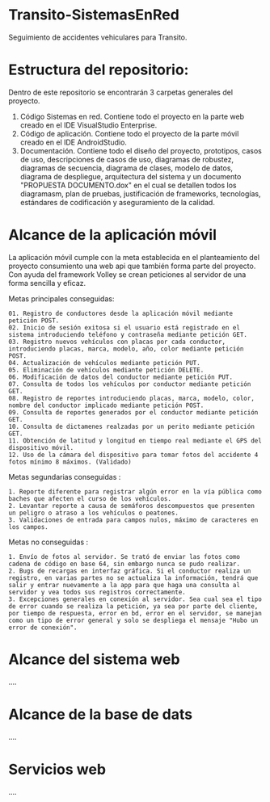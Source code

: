 # Transito-SistemasEnRed
Seguimiento de accidentes vehiculares para Transito.

# Estructura del repositorio:
Dentro de este repositorio se encontrarán 3 carpetas generales del proyecto.

1. Código Sistemas en red.
      Contiene todo el proyecto en la parte web creado en el IDE VisualStudio Enterprise.
2. Código de aplicación.
      Contiene todo el proyecto de la parte móvil creado en el IDE AndroidStudio.
3. Documentación.
       Contiene todo el diseño del proyecto, prototipos, casos de uso, descripciones de casos de uso, diagramas de robustez, diagramas de secuencia, diagrama de clases, modelo de datos, diagrama de despliegue, arquitectura del sistema y un documento "PROPUESTA DOCUMENTO.dox" en el cual se detallen todos los diagramasm, plan de pruebas, justificación de frameworks, tecnologías, estándares de codificación y aseguramiento de la calidad.
       

# Alcance de la aplicación móvil

La aplicación móvil cumple con la meta establecida en el planteamiento del proyecto consumiento una web api que también forma parte del proyecto. Con ayuda del framework Volley se crean peticiones al servidor de una forma sencilla y eficaz.

Metas principales conseguidas:

    01. Registro de conductores desde la aplicación móvil mediante petición POST.
    02. Inicio de sesión exitosa si el usuario está registrado en el sistema introduciendo teléfono y contraseña mediante petición GET.
    03. Registro nuevos vehículos con placas por cada conductor, introduciendo placas, marca, modelo, año, color mediante petición POST.
    04. Actualización de vehículos mediante petición PUT.
    05. Eliminación de vehículos mediante petición DELETE.
    06. Modificación de datos del conductor mediante petición PUT.
    07. Consulta de todos los vehículos por conductor mediante petición GET.
    08. Registro de reportes introduciendo placas, marca, modelo, color, nombre del conductor implicado mediante petición POST.
    09. Consulta de reportes generados por el conductor mediante petición GET.
    10. Consulta de dictamenes realzadas por un perito mediante petición GET.
    11. Obtención de latitud y longitud en tiempo real mediante el GPS del dispositivo móvil.
    12. Uso de la cámara del dispositivo para tomar fotos del accidente 4 fotos mínimo 8 máximos. (Validado)

Metas segundarias conseguidas :

    1. Reporte diferente para registrar algún error en la vía pública como baches que afecten el curso de los vehículos.
    2. Levantar reporte a causa de semáforos descompuestos que presenten un peligro o atraso a los vehículos o peatones.
    3. Validaciones de entrada para campos nulos, máximo de caracteres en los campos.
    
Metas no conseguidas :

    1. Envío de fotos al servidor. Se trató de enviar las fotos como cadena de código en base 64, sin embargo nunca se pudo realizar.
    2. Bugs de recargas en interfaz gráfica. Si el conductor realiza un registro, en varias partes no se actualiza la información, tendrá que salir y entrar nuevamente a la app para que haga una consulta al servidor y vea todos sus registros correctamente.
    3. Excepciones generales en conexión al servidor. Sea cual sea el tipo de error cuando se realiza la petición, ya sea por parte del cliente, por tiempo de respuesta, error en bd, error en el servidor, se manejan como un tipo de error general y solo se despliega el mensaje "Hubo un error de conexión".
    
# Alcance del sistema web

....

# Alcance de la base de dats

....

# Servicios web

....
    

    
    
    
    
    

